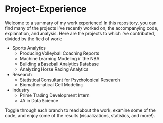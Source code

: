 # Project-Experience

Welcome to a summary of my work experience! In this repository, you can find many of the projects I've recently worked on, the accompanying code, explanation, and analysis. Here are the projects to which I've contributed, divided by the field of work:
- Sports Analytics
  - Producing Volleyball Coaching Reports
  - Machine Learning Modeling in the NBA
  - Building a Baseball Analytics Database
  - Analyzing Horse Racing Analytics
- Research
  - Statistical Consultant for Psychological Research
  - Biomathematical Cell Modeling
- Industry
  - Prime Trading Development Intern
  - JA in Data Science


Toggle through each branch to read about the work, examine some of the code, and enjoy some of the results (visualizations, statistics, and more!).
